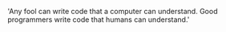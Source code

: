 'Any fool can write code that a computer can understand. Good programmers write code that humans can understand.'